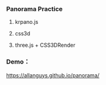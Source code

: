 ### Panorama Practice 

1. krpano.js

2. css3d

3. three.js + CSS3DRender

### Demo：
https://allanguys.github.io/panorama/
